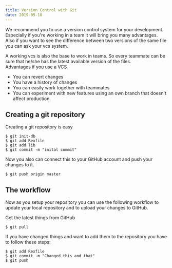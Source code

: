 ```yaml
---
title: Version Control with Git
date: 2019-05-18
---
```


We recommend you to use a version control system for your development. Especially if you're working in a team it will bring you many advantages. Also if you want to see the difference between two versions of the same file you can ask your vcs system.

A working vcs is also the base to work in teams. So every teammate can be sure that he/she has the latest available version of the files.  
Advantages if you use a VCS

-   You can revert changes
-   You have a history of changes
-   You can easily work together with teammates
-   You can experiment with new features using an own branch that doesn't affect production.

## Creating a git repository

Creating a git repository is easy

    $ git init-db
    $ git add Rexfile
    $ git add lib
    $ git commit -m "inital commit"

Now you also can connect this to your GitHub account and push your changes to it.

    $ git push origin master

## The workflow

Now as you setup your repository you can use the following workflow to update your local repository and to upload your changes to GitHub.

Get the latest things from GitHub

    $ git pull

If you have changed things and want to add them to the repository you have to follow these steps:

    $ git add Rexfile
    $ git commit -m "Changed this and that"
    $ git push
